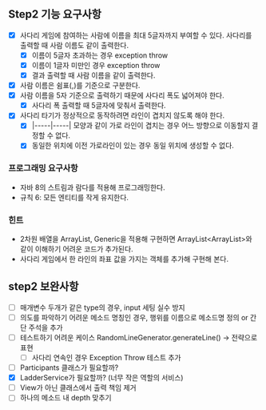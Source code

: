 ## Step2 기능 요구사항
* [X] 사다리 게임에 참여하는 사람에 이름을 최대 5글자까지 부여할 수 있다. 사다리를 출력할 때 사람 이름도 같이 출력한다.
    * [X] 이름이 5글자 초과하는 경우 exception throw
    * [X] 이름이 1글자 미만인 경우 exception throw
    * [X] 결과 출력할 때 사람 이름을 같이 출력한다.
* [X] 사람 이름은 쉼표(,)를 기준으로 구분한다.
* [X] 사람 이름을  5자 기준으로 출력하기 때문에 사다리 폭도 넓어져야 한다.
    * [X] 사다리 폭 출력할 때 5글자에 맞춰서 출력한다.
* [X] 사다리 타기가 정상적으로 동작하려면 라인이 겹치지 않도록 해야 한다.
    * [X] |-----|-----| 모양과 같이 가로 라인이 겹치는 경우 어느 방향으로 이동할지 결정할 수 없다.
    * [X] 동일한 위치에 이전 가로라인이 있는 경우 동일 위치에 생성할 수 없다.

### 프로그래밍 요구사항
* 자바 8의 스트림과 람다를 적용해 프로그래밍한다.
* 규칙 6: 모든 엔티티를 작게 유지한다.
### 힌트
* 2차원 배열을 ArrayList, Generic을 적용해 구현하면 ArrayList<ArrayList<Boolean>>와 같이 이해하기 어려운 코드가 추가된다.
* 사다리 게임에서 한 라인의 좌표 값을 가지는 객체를 추가해 구현해 본다.

## step2 보완사항
* [ ] 매개변수 두개가 같은 type의 경우, input 세팅 실수 방지
* [ ] 의도를 파악하기 어려운 메소드 명칭인 경우, 행위를 이름으로 메소드명 정의 or 간단 주석을 추가
* [ ] 테스트하기 어려운 케이스 RandomLineGenerator.generateLine() -> 전략으로 표현
  * [ ] 사다리 연속인 경우 Exception Throw 테스트 추가
* [ ] Participants 클래스가 필요할까? 
* [X] LadderService가 필요할까? (너무 작은 역할의 서비스)
* [ ] View가 아닌 클래스에서 출력 책임 제거  
* [ ] 하나의 메소드 내 depth 맞추기 